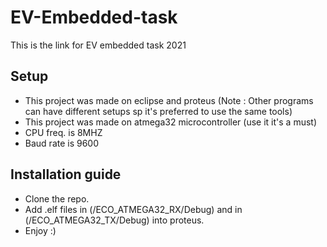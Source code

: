 # EV-Embedded-task

This is the link for EV embedded task 2021

## Setup

- This project was made on eclipse and proteus (Note : Other programs can have different setups sp it's preferred to use the same tools)
- This project was made on atmega32 microcontroller (use it it's a must)
- CPU freq. is 8MHZ
- Baud rate is 9600

## Installation guide

- Clone the repo.
- Add .elf files in (/ECO_ATMEGA32_RX/Debug) and in (/ECO_ATMEGA32_TX/Debug) into proteus.
- Enjoy :)
